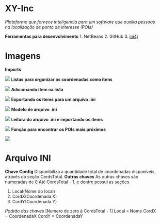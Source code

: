 # XY-Inc
*Plataforma que fornece inteligencia para um software que auxilia pessoas na localização de ponto de interesse (POIs)*

 **Ferramentas para desenvolvimento**
	 1. NetBeans
	 2. GitHub
	 3. [ini4j ](http://ini4j.sourceforge.net/)


# Imagens
**Imports**

![](https://i.imgur.com/bmyz5Qj.png)
**Listas para organizar as coordenadas como itens**

![](https://i.imgur.com/5oZ7Anq.png)
**Adicionando item na lista**

![](https://i.imgur.com/V3Nngzy.png)
**Exportando os items para um arquivo .ini**

![](https://i.imgur.com/SggOSIs.png)
**Modelo de arquivo .ini**

![](https://i.imgur.com/hmrvHd7.png)
**Leitura do arquivo .ini e importando os items**

![](https://i.imgur.com/Axx115w.png)
**Função para encontrar os POIs mais próximos**

![](https://i.imgur.com/AO3PFlf.png)
# Arquivo INI
**Chave Config**
Disponibiliza a quantidade total de coordenadas disponíveis, através da seção CordsTotal.
**Outras chaves**
As outras chaves são numeradas de 0 Até CordsTotal - 1, e dentro possui as seções
 1. Local(Nome do local)
 2. CordX(Coordenada X)
 3. CordY(Coordenada Y)

*Padrão das chaves*
[Numero de zero á CordsTotal - 1]
Local =  Nome
CordX = CoordenadaX
CordY = CoordenadaY
